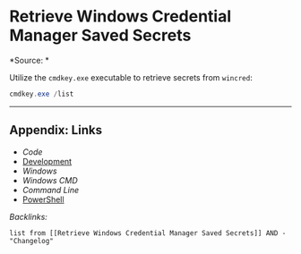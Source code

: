 # Retrieve Windows Credential Manager Saved Secrets

\*Source: *

Utilize the `cmdkey.exe` executable to retrieve secrets from `wincred`:

````powershell
cmdkey.exe /list
````

---

## Appendix: Links

* *Code*
* [Development](../../MOCs/Development.md)
* *Windows*
* *Windows CMD*
* *Command Line*
* [PowerShell](../PowerShell/PowerShell.md)

*Backlinks:*

````dataview
list from [[Retrieve Windows Credential Manager Saved Secrets]] AND -"Changelog"
````

